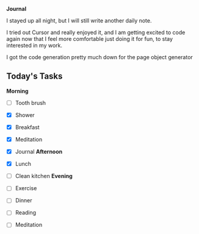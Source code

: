 **Journal**

I stayed up all night, but I will still write another daily note. 

I tried out Cursor and really enjoyed it, and I am getting excited to code again now that I feel more comfortable just doing it for fun, to stay interested in my work.

I got the code generation pretty much down for the page object generator

## Today's Tasks

**Morning**
- [ ] Tooth brush
- [x] Shower
- [x] Breakfast
- [x] Meditation
- [x] Journal
**Afternoon**
- [x] Lunch
- [ ] Clean kitchen
**Evening**
- [ ] Exercise
- [ ] Dinner
- [ ] Reading
- [ ] Meditation



